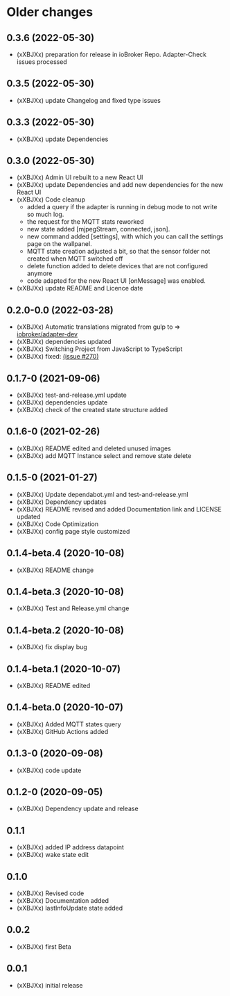 # Older changes
## 0.3.6 (2022-05-30)
* (xXBJXx) preparation for release in ioBroker Repo. Adapter-Check issues processed

## 0.3.5 (2022-05-30)
* (xXBJXx) update Changelog and fixed type issues

## 0.3.3 (2022-05-30)
* (xXBJXx) update Dependencies

## 0.3.0 (2022-05-30)
* (xXBJXx) Admin UI rebuilt to a new React UI
* (xXBJXx) update Dependencies and add new dependencies for the new React UI
* (xXBJXx) Code cleanup
    * added a query if the adapter is running in debug mode to not write so much log.
    * the request for the MQTT stats reworked
    * new state added [mjpegStream, connected, json].
    * new command added [settings], with which you can call the settings page on the wallpanel.
    * MQTT state creation adjusted a bit, so that the sensor folder not created when MQTT switched off
    * delete function added to delete devices that are not configured anymore
    * code adapted for the new React UI [onMessage] was enabled.
* (xXBJXx) update README and Licence date

## 0.2.0-0.0 (2022-03-28)
* (xXBJXx) Automatic translations migrated from gulp to => [iobroker/adapter-dev](https://github.com/ioBroker/adapter-dev)
* (xXBJXx) dependencies updated
* (xXBJXx) Switching Project from JavaScript to TypeScript
* (xXBJXx) fixed: [(issue #270)](https://github.com/xXBJXx/ioBroker.wallpanel/issues/270)

## 0.1.7-0 (2021-09-06)
* (xXBJXx) test-and-release.yml update
* (xXBJXx) dependencies update
* (xXBJXx) check of the created state structure added

## 0.1.6-0 (2021-02-26)
* (xXBJXx) README edited and deleted unused images
* (xXBJXx) add MQTT Instance select and remove state delete

## 0.1.5-0 (2021-01-27)
* (xXBJXx) Update dependabot.yml and test-and-release.yml
* (xXBJXx) Dependency updates
* (xXBJXx) README revised and added Documentation link and LICENSE updated
* (xXBJXx) Code Optimization
* (xXBJXx) config page style customized

## 0.1.4-beta.4 (2020-10-08)
* (xXBJXx) README change

## 0.1.4-beta.3 (2020-10-08)
* (xXBJXx) Test and Release.yml change

## 0.1.4-beta.2 (2020-10-08)
* (xXBJXx) fix display bug

## 0.1.4-beta.1 (2020-10-07)
* (xXBJXx) README edited

## 0.1.4-beta.0 (2020-10-07)
* (xXBJXx) Added MQTT states query
* (xXBJXx) GitHub Actions added

## 0.1.3-0 (2020-09-08)
* (xXBJXx) code update

## 0.1.2-0 (2020-09-05)
* (xXBJXx) Dependency update and release

## 0.1.1
* (xXBJXx) added IP address datapoint
* (xXBJXx) wake state edit

## 0.1.0
* (xXBJXx) Revised code
* (xXBJXx) Documentation added
* (xXBJXx) lastInfoUpdate state added

## 0.0.2
* (xXBJXx) first Beta

## 0.0.1
* (xXBJXx) initial release
